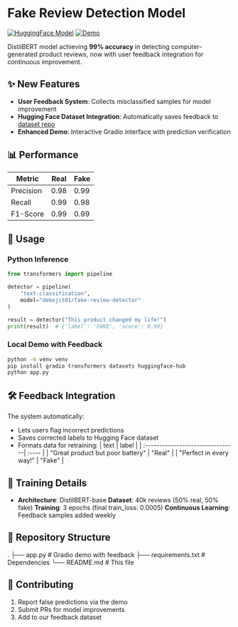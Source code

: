 # Fake Review Detection Model

[![HuggingFace Model](https://img.shields.io/badge/🤗%20Model-Check%20on%20Hub-blue)](https://huggingface.co/debojit01/fake-review-detector)
[![Demo](https://img.shields.io/badge/🎮%20Live-Try%20Demo-red)](https://huggingface.co/spaces/debojit01/fake-review-detector-demo)

DistilBERT model achieving **99% accuracy** in detecting computer-generated product reviews, now with user feedback integration for continuous improvement.

## ✨ New Features
- **User Feedback System**: Collects misclassified samples for model improvement
- **Hugging Face Dataset Integration**: Automatically saves feedback to [dataset repo](https://huggingface.co/datasets/debojit01/fake-review-dataset)
- **Enhanced Demo**: Interactive Gradio interface with prediction verification

## 📊 Performance
| Metric     | Real | Fake |
|------------|------|------|
| Precision  | 0.98 | 0.99 |
| Recall     | 0.99 | 0.98 |
| F1-Score   | 0.99 | 0.99 |

## 🚀 Usage

### Python Inference
```python
from transformers import pipeline

detector = pipeline(
    "text-classification",
    model="debojit01/fake-review-detector"
)

result = detector("This product changed my life!")
print(result)  # {'label': 'FAKE', 'score': 0.99}
```

### Local Demo with Feedback
```bash
python -m venv venv
pip install gradio transformers datasets huggingface-hub
python app.py
```

## 🛠 Feedback Integration
The system automatically:
- Lets users flag incorrect predictions
- Saves corrected labels to Hugging Face dataset
- Formats data for retraining:
| text                             |  label |
| :--------------------------------| :----  |
| "Great product but poor battery" | "Real" |
| "Perfect in every way!"          | "Fake" |

## 🧠 Training Details
- **Architecture**: DistilBERT-base
**Dataset**: 40k reviews (50% real, 50% fake)
**Training**: 3 epochs (final train_loss: 0.0005)
**Continuous Learning**: Feedback samples added weekly

## 📂 Repository Structure
.
├── app.py                     # Gradio demo with feedback
├── requirements.txt           # Dependencies
└── README.md                  # This file

## 🤝 Contributing
1. Report false predictions via the demo
2. Submit PRs for model improvements
3. Add to our feedback dataset